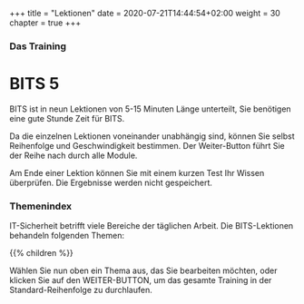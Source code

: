 +++
title = "Lektionen"
date = 2020-07-21T14:44:54+02:00
weight = 30
chapter = true
+++

### Das Training

# BITS 5

BITS ist in neun Lektionen von 5-15 Minuten Länge unterteilt, Sie benötigen eine gute Stunde Zeit für BITS.

Da die einzelnen Lektionen voneinander unabhängig sind, können Sie selbst Reihenfolge und Geschwindigkeit bestimmen. Der Weiter-Button führt Sie der Reihe nach durch alle Module.

Am Ende einer Lektion können Sie mit einem kurzen Test Ihr Wissen überprüfen. Die Ergebnisse werden nicht gespeichert.

### Themenindex

IT-Sicherheit betrifft viele Bereiche der täglichen Arbeit. Die BITS-Lektionen behandeln folgenden Themen:

{{% children  %}}

Wählen Sie nun oben ein Thema aus, das Sie bearbeiten möchten, oder klicken Sie auf den WEITER-BUTTON, um das gesamte Training in der Standard-Reihenfolge zu durchlaufen.